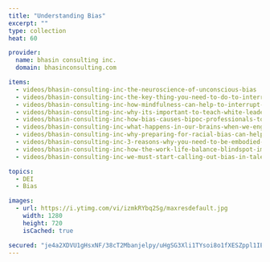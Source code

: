 ```yaml
---
title: "Understanding Bias"
excerpt: ""
type: collection
heat: 60

provider:
  name: bhasin consulting inc.
  domain: bhasinconsulting.com

items:
  - videos/bhasin-consulting-inc-the-neuroscience-of-unconscious-bias
  - videos/bhasin-consulting-inc-the-key-thing-you-need-to-do-to-interrupt-racial-bias-and-its-impact
  - videos/bhasin-consulting-inc-how-mindfulness-can-help-to-interrupt-internalized-biases
  - videos/bhasin-consulting-inc-why-its-important-to-teach-white-leaders-about-interrupting-racial-bias
  - videos/bhasin-consulting-inc-how-bias-causes-bipoc-professionals-to-hold-back-at-work
  - videos/bhasin-consulting-inc-what-happens-in-our-brains-when-we-engage-in-unconscious-bias
  - videos/bhasin-consulting-inc-why-preparing-for-racial-bias-can-help-you-deflect-its-harm
  - videos/bhasin-consulting-inc-3-reasons-why-you-need-to-be-embodied-if-you-want-to-interrupt-racism
  - videos/bhasin-consulting-inc-how-the-work-life-balance-blindspot-impacts-women-professionals
  - videos/bhasin-consulting-inc-we-must-start-calling-out-bias-in-talent-management-conversations

topics:
  - DEI
  - Bias

images:
  - url: https://i.ytimg.com/vi/izmkRYbq2Sg/maxresdefault.jpg
    width: 1280
    height: 720
    isCached: true

secured: "je4a2XDVU1gHsxNF/38cT2Mbanjelpy/uHgSG3Xli1TYsoi8o1fXESZppl1IENC7PcYzA+u3GEa/arWkbwJUOnRM2QyUZd6FAlsr08KY+Bn5qufG7cWQigqpZoUPrIBpHEv9vTkx04rHqiPuUS3k0oxJ3HbeSsVawVRmZDsHJWLuFaroEcKQve0FZAR9a2WwMi5dWTM6BHjVjber2h8rBp6EAiTfiA/7Hl5Hypjg10Y+Joxmh2IWrbd2EJ/yAHgPkr2dw4qRUB2pjUuh0VGeSaCO/irELE0m/MY4ovHMspB48gNjkiRVJEqxCTl7DNiPMZD++nWoAxMvZSv1dvGcr2Jt2HWPJn09QO90M+O/i84=;Vffrh37U1DnltDc0wrnQyg=="
---
```


